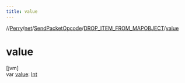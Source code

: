 ```yaml
---
title: value
---
```

//[Perry](../../../../index.html)/[net](../../index.html)/[SendPacketOpcode](../index.html)/[DROP_ITEM_FROM_MAPOBJECT](index.html)/[value](value.html)



# value



[jvm]\
var [value](value.html): [Int](https://kotlinlang.org/api/latest/jvm/stdlib/kotlin/-int/index.html)




